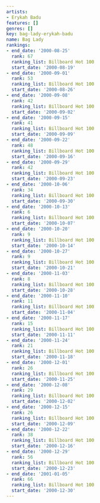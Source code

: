 ```yaml
---
artists:
- Erykah Badu
features: []
genres: []
key: bag-lady-erykah-badu
name: Bag Lady
rankings:
- end_date: '2000-08-25'
  rank: 67
  ranking_list: Billboard Hot 100
  start_date: '2000-08-19'
- end_date: '2000-09-01'
  rank: 53
  ranking_list: Billboard Hot 100
  start_date: '2000-08-26'
- end_date: '2000-09-08'
  rank: 42
  ranking_list: Billboard Hot 100
  start_date: '2000-09-02'
- end_date: '2000-09-15'
  rank: 41
  ranking_list: Billboard Hot 100
  start_date: '2000-09-09'
- end_date: '2000-09-22'
  rank: 48
  ranking_list: Billboard Hot 100
  start_date: '2000-09-16'
- end_date: '2000-09-29'
  rank: 42
  ranking_list: Billboard Hot 100
  start_date: '2000-09-23'
- end_date: '2000-10-06'
  rank: 34
  ranking_list: Billboard Hot 100
  start_date: '2000-09-30'
- end_date: '2000-10-13'
  rank: 6
  ranking_list: Billboard Hot 100
  start_date: '2000-10-07'
- end_date: '2000-10-20'
  rank: 9
  ranking_list: Billboard Hot 100
  start_date: '2000-10-14'
- end_date: '2000-10-27'
  rank: 9
  ranking_list: Billboard Hot 100
  start_date: '2000-10-21'
- end_date: '2000-11-03'
  rank: 8
  ranking_list: Billboard Hot 100
  start_date: '2000-10-28'
- end_date: '2000-11-10'
  rank: 11
  ranking_list: Billboard Hot 100
  start_date: '2000-11-04'
- end_date: '2000-11-17'
  rank: 15
  ranking_list: Billboard Hot 100
  start_date: '2000-11-11'
- end_date: '2000-11-24'
  rank: 21
  ranking_list: Billboard Hot 100
  start_date: '2000-11-18'
- end_date: '2000-12-01'
  rank: 26
  ranking_list: Billboard Hot 100
  start_date: '2000-11-25'
- end_date: '2000-12-08'
  rank: 29
  ranking_list: Billboard Hot 100
  start_date: '2000-12-02'
- end_date: '2000-12-15'
  rank: 26
  ranking_list: Billboard Hot 100
  start_date: '2000-12-09'
- end_date: '2000-12-22'
  rank: 38
  ranking_list: Billboard Hot 100
  start_date: '2000-12-16'
- end_date: '2000-12-29'
  rank: 56
  ranking_list: Billboard Hot 100
  start_date: '2000-12-23'
- end_date: '2001-01-05'
  rank: 66
  ranking_list: Billboard Hot 100
  start_date: '2000-12-30'
---
```


